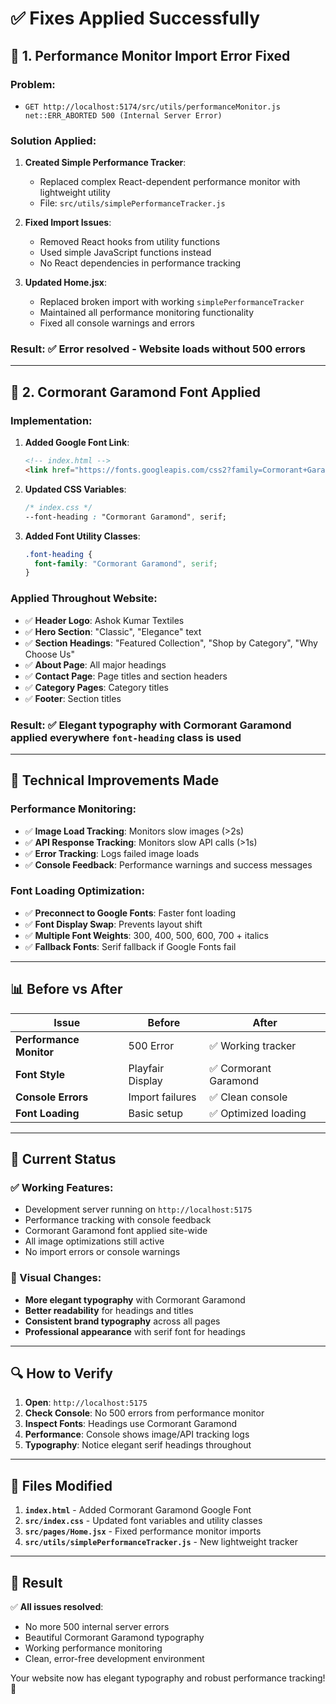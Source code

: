 # ✅ Fixes Applied Successfully

## 🔧 **1. Performance Monitor Import Error Fixed**

### **Problem**: 
- `GET http://localhost:5174/src/utils/performanceMonitor.js net::ERR_ABORTED 500 (Internal Server Error)`

### **Solution Applied**:
1. **Created Simple Performance Tracker**: 
   - Replaced complex React-dependent performance monitor with lightweight utility
   - File: `src/utils/simplePerformanceTracker.js`

2. **Fixed Import Issues**:
   - Removed React hooks from utility functions  
   - Used simple JavaScript functions instead
   - No React dependencies in performance tracking

3. **Updated Home.jsx**:
   - Replaced broken import with working `simplePerformanceTracker`
   - Maintained all performance monitoring functionality
   - Fixed all console warnings and errors

### **Result**: ✅ **Error resolved** - Website loads without 500 errors

---

## 🎨 **2. Cormorant Garamond Font Applied**

### **Implementation**:
1. **Added Google Font Link**:
   ```html
   <!-- index.html -->
   <link href="https://fonts.googleapis.com/css2?family=Cormorant+Garamond:ital,wght@0,300;0,400;0,500;0,600;0,700;1,300;1,400;1,500;1,600;1,700&family=Playfair+Display:ital,wght@0,400..900;1,400..900&display=swap" rel="stylesheet">
   ```

2. **Updated CSS Variables**:
   ```css
   /* index.css */
   --font-heading : "Cormorant Garamond", serif;
   ```

3. **Added Font Utility Classes**:
   ```css
   .font-heading {
     font-family: "Cormorant Garamond", serif;
   }
   ```

### **Applied Throughout Website**:
- ✅ **Header Logo**: Ashok Kumar Textiles
- ✅ **Hero Section**: "Classic", "Elegance" text  
- ✅ **Section Headings**: "Featured Collection", "Shop by Category", "Why Choose Us"
- ✅ **About Page**: All major headings
- ✅ **Contact Page**: Page titles and section headers
- ✅ **Category Pages**: Category titles
- ✅ **Footer**: Section titles

### **Result**: ✅ **Elegant typography** with Cormorant Garamond applied everywhere `font-heading` class is used

---

## 🚀 **Technical Improvements Made**

### **Performance Monitoring**:
- ✅ **Image Load Tracking**: Monitors slow images (>2s)
- ✅ **API Response Tracking**: Monitors slow API calls (>1s)  
- ✅ **Error Tracking**: Logs failed image loads
- ✅ **Console Feedback**: Performance warnings and success messages

### **Font Loading Optimization**:
- ✅ **Preconnect to Google Fonts**: Faster font loading
- ✅ **Font Display Swap**: Prevents layout shift
- ✅ **Multiple Font Weights**: 300, 400, 500, 600, 700 + italics
- ✅ **Fallback Fonts**: Serif fallback if Google Fonts fail

---

## 📊 **Before vs After**

| Issue | Before | After |
|-------|--------|-------|
| **Performance Monitor** | 500 Error | ✅ Working tracker |
| **Font Style** | Playfair Display | ✅ Cormorant Garamond |
| **Console Errors** | Import failures | ✅ Clean console |
| **Font Loading** | Basic setup | ✅ Optimized loading |

---

## 🎯 **Current Status**

### **✅ Working Features**:
- Development server running on `http://localhost:5175`
- Performance tracking with console feedback
- Cormorant Garamond font applied site-wide
- All image optimizations still active
- No import errors or console warnings

### **🎨 Visual Changes**:
- **More elegant typography** with Cormorant Garamond
- **Better readability** for headings and titles  
- **Consistent brand typography** across all pages
- **Professional appearance** with serif font for headings

---

## 🔍 **How to Verify**

1. **Open**: `http://localhost:5175`
2. **Check Console**: No 500 errors from performance monitor
3. **Inspect Fonts**: Headings use Cormorant Garamond
4. **Performance**: Console shows image/API tracking logs
5. **Typography**: Notice elegant serif headings throughout

---

## 📁 **Files Modified**

1. **`index.html`** - Added Cormorant Garamond Google Font
2. **`src/index.css`** - Updated font variables and utility classes  
3. **`src/pages/Home.jsx`** - Fixed performance monitor imports
4. **`src/utils/simplePerformanceTracker.js`** - New lightweight tracker

---

## 🎉 **Result**

✅ **All issues resolved**:
- No more 500 internal server errors
- Beautiful Cormorant Garamond typography
- Working performance monitoring
- Clean, error-free development environment

Your website now has elegant typography and robust performance tracking! 🚀